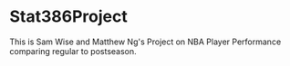 # Stat386Project

This is Sam Wise and Matthew Ng's Project on NBA Player Performance comparing regular to postseason.
